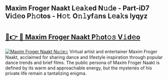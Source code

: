 ## Maxim Froger Naakt L𝚎a𝚔ed N𝚞𝚍e - Part-iD7 Vi𝚍𝚎o P𝚑𝚘tos - H𝚘𝚝 O𝚗𝚕yf𝚊ns L𝚎a𝚔s lyqyz

# <h2><a href="http://kfalg2c.oniu.top/?m=Maxim+Froger+Naakt">🔗👉 🔴 Maxim Froger Naakt P𝚑ot𝚘𝚜 V𝚒d𝚎o</a></h2>

[![Maxim Froger Naakt Nu𝚍e𝚜](https://i.imgur.com/0qMVB7G.gif)](http://kfalg2c.oniu.top/?m=Maxim+Froger+Naakt)
Virtual artist and entertainer Maxim Froger Naakt, acclaimed for sharing dance and lifestyle inspiration through popular dance trends and brief films. The public persona of Maxim Froger Naakt is defined by its warm and approachable energy, but the mysteries of his private life remain a tantalizing enigma.  
